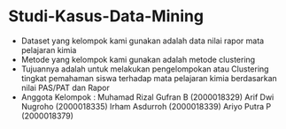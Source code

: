 # Studi-Kasus-Data-Mining
* Dataset yang kelompok kami gunakan adalah data nilai rapor mata pelajaran kimia 
* Metode yang kelompok kami gunakan adalah metode clustering 
* Tujuannya adalah untuk melakukan pengelompokan atau Clustering tingkat pemahaman siswa terhadap mata pelajaran kimia berdasarkan nilai PAS/PAT dan Rapor
* Anggota Kelompok :
Muhamad Rizal Gufran B  	(2000018329)
Arif Dwi Nugroho  		(2000018335)
Irham Asdurroh 		(2000018339)
Ariyo Putra P 			(2000018379) 

